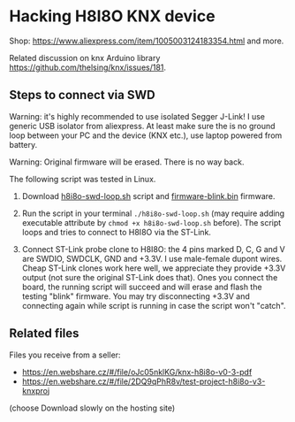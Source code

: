 # Hacking H8I8O KNX device

Shop: https://www.aliexpress.com/item/1005003124183354.html and more.

Related discussion on knx Arduino library https://github.com/thelsing/knx/issues/181.

## Steps to connect via SWD

Warning: it's highly recommended to use isolated Segger J-Link! I use generic USB isolator from aliexpress. At least make sure the is no ground loop between your PC and the device (KNX etc.), use laptop powered from battery.

Warning: Original firmware will be erased. There is no way back.

The following script was tested in Linux.

1. Download [h8i8o-swd-loop.sh](h8i8o-swd-loop.sh) script and [firmware-blink.bin](firmware-blink.bin) firmware.

2. Run the script in your terminal `./h8i8o-swd-loop.sh` (may require adding executable attribute by `chmod +x h8i8o-swd-loop.sh` before). The script loops and tries to connect to H8I8O via the ST-Link.

3. Connect ST-Link probe clone to H8I8O:  the 4 pins marked D, C, G and V are SWDIO, SWDCLK, GND and +3.3V. I use male-female dupont wires. Cheap ST-Link clones work here well, we appreciate they provide +3.3V output (not sure the original ST-Link does that). Ones you connect the board, the running script will succeed and will erase and flash the testing "blink" firmware. You may try disconnecting +3.3V and connecting again while script is running in case the script won't "catch".

## Related files

Files you receive from a seller:
* https://en.webshare.cz/#/file/oJc05nklKG/knx-h8i8o-v0-3-pdf
* https://en.webshare.cz/#/file/2DQ9qPhR8v/test-project-h8i8o-v3-knxproj

(choose Download slowly on the hosting site)
